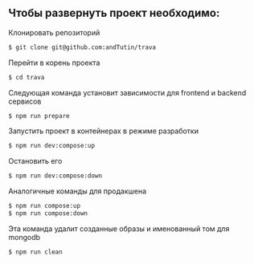 ##  Чтобы развернуть проект необходимо:

Клонировать репозиторий
```sh
$ git clone git@github.com:andTutin/trava
```
Перейти в корень проекта
```sh
$ cd trava
```
Следующая команда установит зависимости для frontend и  backend сервисов
```sh
$ npm run prepare
```
Запустить проект в контейнерах в режиме разработки
```sh
$ npm run dev:compose:up
```
Остановить его
```sh
$ npm run dev:compose:down
```

Аналогичные команды для продакшена
```sh
$ npm run compose:up
$ npm run compose:down
```

Эта команда удалит созданные образы и именованный том для mongodb
```sh
$ npm run clean
```
